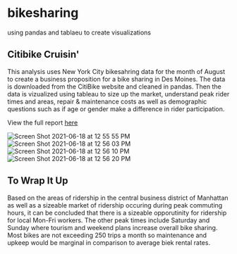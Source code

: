 # bikesharing
using pandas and tablaeu to create visualizations

## Citibike Cruisin'
This analysis uses New York City bikesahring data for the month of August to create a business proposition for a bike sharing in Des Moines. The data is downloaded from the CitiBike website and cleaned in pandas. Then the data is vizualized using tableau to size up the market, understand peak rider times and areas, repair & maintenance costs as well as demographic questions such as if age or gender make a difference in rider participation. 

View the full report [here](https://public.tableau.com/app/profile/delaney.dickson/viz/Dixie-Chick-DesMones_Bike_Share/DesMoinesBikeShare)

![Screen Shot 2021-06-18 at 12 55 55 PM](https://user-images.githubusercontent.com/79612565/122611507-49ce4b80-d036-11eb-9f2b-955692e966dd.png)
![Screen Shot 2021-06-18 at 12 56 03 PM](https://user-images.githubusercontent.com/79612565/122611515-4dfa6900-d036-11eb-9821-898aaf237431.png)
![Screen Shot 2021-06-18 at 12 56 10 PM](https://user-images.githubusercontent.com/79612565/122611516-4fc42c80-d036-11eb-9e90-8e9406b2d936.png)
![Screen Shot 2021-06-18 at 12 56 20 PM](https://user-images.githubusercontent.com/79612565/122611524-518df000-d036-11eb-961c-c53c4c5f4658.png)



## To Wrap It Up
Based on the areas of ridership in the central business district of Manhattan as well as a sizeable market of ridership occuring during peak commuting hours, it can be concluded that there is a sizeable opporutinity for ridership for local Mon-Fri workers. The other peak times include Saturday and Sunday where tourism and weekend plans increase overall bike sharing. Most bikes are not exceeding 250 trips a month so maintenance and upkeep would be marginal in comparison to average biek rental rates.

